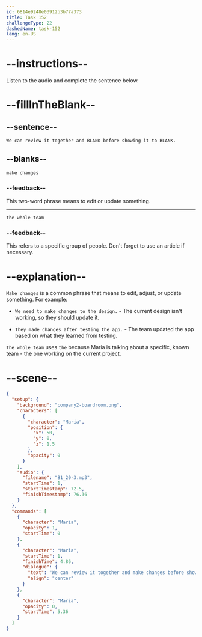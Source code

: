 ```yaml
---
id: 6814e9248e03912b3b77a373
title: Task 152
challengeType: 22
dashedName: task-152
lang: en-US
---
```


<!-- (Audio) Maria: We can review it together and make changes before showing it to the whole team. -->

# --instructions--

Listen to the audio and complete the sentence below.

# --fillInTheBlank--

## --sentence--

`We can review it together and BLANK before showing it to BLANK.`

## --blanks--

`make changes`

### --feedback--

This two-word phrase means to edit or update something.

---

`the whole team`

### --feedback--

This refers to a specific group of people. Don't forget to use an article if necessary.

# --explanation--

`Make changes` is a common phrase that means to edit, adjust, or update something. For example:

- `We need to make changes to the design.` - The current design isn't working, so they should update it.

- `They made changes after testing the app.` - The team updated the app based on what they learned from testing.

`The whole team` uses `the` because Maria is talking about a specific, known team - the one working on the current project.

# --scene--

```json
{
  "setup": {
    "background": "company2-boardroom.png",
    "characters": [
      {
        "character": "Maria",
        "position": {
          "x": 50,
          "y": 0,
          "z": 1.5
        },
        "opacity": 0
      }
    ],
    "audio": {
      "filename": "B1_20-3.mp3",
      "startTime": 1,
      "startTimestamp": 72.5,
      "finishTimestamp": 76.36
    }
  },
  "commands": [
    {
      "character": "Maria",
      "opacity": 1,
      "startTime": 0
    },
    {
      "character": "Maria",
      "startTime": 1,
      "finishTime": 4.86,
      "dialogue": {
        "text": "We can review it together and make changes before showing it to the whole team.",
        "align": "center"
      }
    },
    {
      "character": "Maria",
      "opacity": 0,
      "startTime": 5.36
    }
  ]
}
```
